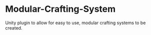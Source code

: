 # Modular-Crafting-System
Unity plugin to allow for easy to use, modular crafting systems to be created.
